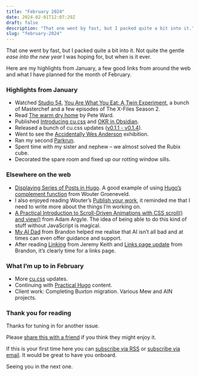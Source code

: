 ```yaml
---
title: "February 2024"
date: 2024-02-01T12:07:29Z
draft: false
description: "That one went by fast, but I packed quite a bit into it."
slug: "february-2024"
---
```


That one went by fast, but I packed quite a bit into it. Not quite the gentle *ease into the new year* I was hoping for, but when is it ever.

Here are my highlights from January, a few good links from around the web and what I have planned for the month of February.

### Highlights from January

- Watched [Studio 54](https://www.bbc.co.uk/iplayer/episode/m001tvnj/studio-54), [You Are What You Eat: A Twin Experiment](https://www.youtube.com/watch?v=oygkWmXyOaM), a bunch of Masterchef and a few episodes of The X-Files Season 2.
- Read [The warm dry home](https://shop.heritage-house.org/product/book-the-warm-dry-home/) by Pete Ward.
- Published [Introducing cu.css](https://harrycresswell.com/writing/introducing-cu-css/) and [OKR in Obsidian](https://harrycresswell.com/writing/okr-in-obsidian/).
- Released a bunch of cu.css updates ([v0.1.1 - v0.1.4](https://github.com/harrycresswell/cu/releases)).
- Went to see the [Accidentally Wes Anderson](https://awaexhibition.com/london/) exhibition.
- Ran my second [Parkrun](https://www.parkrun.org.uk/).
- Spent time with my sister and nephew – we almost solved the Rubix cube.
- Decorated the spare room and fixed up our rotting window sills.


### Elsewhere on the web

- [Displaying Series of Posts in Hugo](https://brainbaking.com/post/2024/01/displaying-series-of-posts-in-hugo/). A good example of using [Hugo’s complement function](https://gohugo.io/functions/collections/complement/) from Wouter Groeneveld. 
- I also enjoyed reading Wouter’s [Publish your work](https://brainbaking.com/post/2024/01/publish-your-work/), it reminded me that I need to write more about the things I’m working on.
- [A Practical Introduction to Scroll-Driven Animations with CSS scroll() and view()](https://tympanus.net/codrops/2024/01/17/a-practical-introduction-to-scroll-driven-animations-with-css-scroll-and-view/) from Adam Argyle. The idea of being able to do this kind of stuff without JavaScript is magical.
- [My AI Dad](https://brandonwrites.xyz/my-ai-dad/) from Brandon helped me realise that AI isn’t all bad and at times can even offer guidance and support.
- After reading [Linking](https://adactio.com/journal/20811) from Jeremy Keith and [Links page update](https://brandonwrites.xyz/links-page-update/) from Brandon, it’s clearly time for a links page.

### What I’m up to in February

- More [cu.css](https://cu.harrycresswell.com/) updates.
- Continuing with [Practical Hugo](https://practicalhugo.com/) content.
- Client work: Completing Buxton migration. Various Mew and AIN projects.

### Thank you for reading

Thanks for tuning in for another issue.

Please [share this with a friend](https://harrycresswell.com/newsletter/february-2024) if you think they might enjoy it.

If this is your first time here you can [subscribe via RSS](https://harrycresswell.com/feeds/) or [subscribe via email](https://harrycresswell.us14.list-manage.com/subscribe/post?u=4e8fba8d0ab4a857159c0104e&id=d6ad2b65ca). It would be great to have you onboard.

Seeing you in the next one.